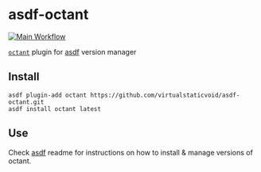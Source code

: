 # asdf-octant

[![Main Workflow](https://github.com/virtualstaticvoid/asdf-octant/actions/workflows/workflow.yml/badge.svg?branch=main)](https://github.com/virtualstaticvoid/asdf-octant/actions/workflows/workflow.yml)

[`octant`][util] plugin for [asdf](https://github.com/asdf-vm/asdf) version manager

## Install

```
asdf plugin-add octant https://github.com/virtualstaticvoid/asdf-octant.git
asdf install octant latest
```

## Use

Check [asdf](https://github.com/asdf-vm/asdf) readme for instructions on how to install & manage versions of octant.

[util]: https://github.com/vmware-tanzu/octant

